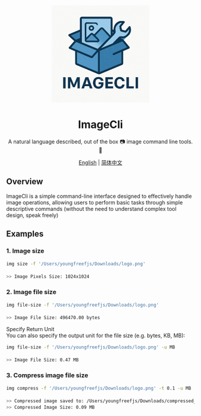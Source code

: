 <p align="center">
  <img alt="Imagecli"  width="260" src="static/logo.png">
</p>


<h1 align="center">ImageCli</h1>
<div align="center">
    A natural language described, out of the box 📷 image command line tools. 🔧
</div>


<div align="center">

[English](./README.md) | [简体中文](./README_ZH.md)

</div>


## Overview
ImageCli is a simple command-line interface designed to effectively handle image operations, allowing users to perform basic tasks through simple descriptive commands (without the need to understand complex tool design, speak freely)

## Examples

### 1. Image size
```bash
img size -f '/Users/youngfreefjs/Downloads/logo.png'

>> Image Pixels Size: 1024x1024
```

### 2. Image file size
```bash
img file-size -f '/Users/youngfreefjs/Downloads/logo.png'

>> Image File Size: 496470.00 bytes
```
Specify Return Unit  
You can also specify the output unit for the file size (e.g. bytes, KB, MB):
```bash
img file-size -f '/Users/youngfreefjs/Downloads/logo.png' -u MB

>> Image File Size: 0.47 MB
```

### 3. Compress image file size
```bash
img compress -f '/Users/youngfreefjs/Downloads/logo.png' -t 0.1 -u MB

>> Compressed image saved to: /Users/youngfreefjs/Downloads/compressed_logo.png
>> Compressed Image Size: 0.09 MB
```
